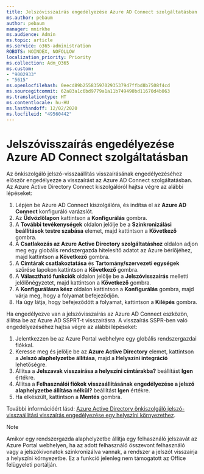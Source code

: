 ```yaml
---
title: Jelszóvisszaírás engedélyezése Azure AD Connect szolgáltatásban
ms.author: pebaum
author: pebaum
manager: mnirkhe
ms.audience: Admin
ms.topic: article
ms.service: o365-administration
ROBOTS: NOINDEX, NOFOLLOW
localization_priority: Priority
ms.collection: Adm_O365
ms.custom:
- "9002933"
- "5615"
ms.openlocfilehash: 0eecd89b2558359702935379d7ffbd8b7508f4cd
ms.sourcegitcommit: 62a83a1c6bd9779a1a11b749490bd11670d4b063
ms.translationtype: HT
ms.contentlocale: hu-HU
ms.lasthandoff: 12/02/2020
ms.locfileid: "49560442"
---
```

# <a name="enable-password-writeback-in-azure-ad-connect"></a>Jelszóvisszaírás engedélyezése Azure AD Connect szolgáltatásban

Az önkiszolgáló jelszó-visszaállítás visszaírásának engedélyezéséhez először engedélyezze a visszaírást az Azure AD Connect szolgáltatásban. Az Azure Active Directory Connect kiszolgálóról hajtsa végre az alábbi lépéseket:

1. Lépjen be Azure AD Connect kiszolgálóra, és indítsa el az **Azure AD Connect** konfiguráló varázslót.
2. Az **Üdvözlőlapon** kattintson a **Konfigurálás** gombra.
3. A **További tevékenységek** oldalon jelölje be a **Szinkronizálási beállítások testre szabása** elemet, majd kattintson a **Következő** gombra.
4. A **Csatlakozás az Azure Active Directory szolgáltatáshoz** oldalon adjon meg egy globális rendszergazda hitelesítő adatot az Azure bérlőjéhez, majd kattintson a **Következő** gombra.
5. A **Címtárak csatlakoztatása** és **Tartomány/szervezeti egységek** szűrése lapokon kattintson a **Következő** gombra.
6. A **Választható funkciók** oldalon jelölje be a **Jelszóvisszaírás** melletti jelölőnégyzetet, majd kattintson a **Következő** gombra.
7. A **Konfigurálásra kész** oldalon kattintson a **Konfigurálás** gombra, majd várja meg, hogy a folyamat befejeződjön.
8. Ha úgy látja, hogy befejeződött a folyamat, kattintson a **Kilépés** gombra.

Ha engedélyezve van a jelszóvisszaírás az Azure AD Connect eszközön, állítsa be az Azure AD SSPRT-t visszaírásra.  A visszaírás SSPR-ben való engedélyezéséhez hajtsa végre az alábbi lépéseket:

1. Jelentkezzen be az Azure Portal webhelyre egy globális rendszergazdai fiókkal.
2. Keresse meg és jelölje be az **Azure Active Directory** elemet, kattintson a **Jelszó alaphelyzetbe állítása**, majd a **Helyszíni integráció** lehetőségre.
3. Állítsa a **Jelszavak visszaírása a helyszíni címtárakba?** beállítást **Igen** értékre.
4. Állítsa a **Felhasználói fiókok visszaállításának engedélyezése a jelszó alaphelyzetbe állítása nélkül?** beállítást **Igen** értékre.
5. Ha elkészült, kattintson a **Mentés** gombra.

További információért lásd: [Azure Active Directory önkiszolgáló jelszó-visszaállítási visszaírás engedélyezése egy helyszíni környezethez](https://docs.microsoft.com/azure/active-directory/authentication/tutorial-enable-sspr-writeback).

> [!NOTE]
>  Amikor egy rendszergazda alaphelyzetbe állítja egy felhasználó jelszavát az Azure Portal webhelyen, ha az adott felhasználó összevont felhasználó vagy a jelszókivonatok szinkronizálva vannak, a rendszer a jelszót visszaírja a helyszíni környezetbe. Ez a funkció jelenleg nem támogatott az Office felügyeleti portálján.